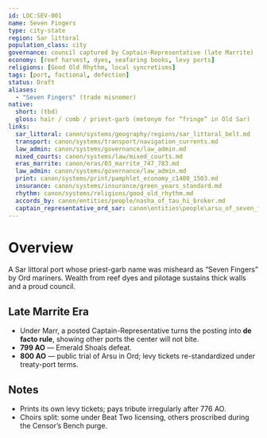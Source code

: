 ```yaml
---
id: LOC:SEV-001
name: Seven Fingers
type: city-state
region: Sar littoral
population_class: city
governance: council captured by Captain-Representative (late Marrite)
economy: [reef harvest, dyes, seafaring books, levy ports]
religions: [Good Old Rhythm, local syncretisms]
tags: [port, factional, defection]
status: Draft
aliases:
  - "Seven Fingers" (trade misnomer)
native:
  short: (tbd)
  gloss: hair / comb / priest-garb (metonym for “fringe” in Old Sar)
links:
  sar_littoral: canon/systems/geography/regions/sar_littoral_belt.md
  transport: canon/systems/transport/navigation_currents.md
  law_admin: canon/systems/governance/law_admin.md
  mixed_courts: canon/systems/law/mixed_courts.md
  eras_marrite: canon/eras/03_marrite_747_783.md
  law_admin: canon/systems/governance/law_admin.md
  print: canon/systems/print/pamphlet_economy_c1400_1503.md
  insurance: canon/systems/insurance/green_years_standard.md
  rhythm: canon/systems/religions/good_old_rhythm.md
  accords_by: canon/entities/people/nasha_of_tau_hi_broker.md
  captain_representative_ord_sar: canon\entities\people\arsu_of_seven_fingers.md
---
```


# Overview
A Sar littoral port whose priest-garb name was misheard as “Seven Fingers” by Ord mariners. Wealth from reef dyes and pilotage sustains thick walls and a proud council.

## Late Marrite Era
- Under Marr, a posted Captain-Representative turns the posting into **de facto rule**, showing other ports the center will not bite.
- **799 AO** — Emerald Shoals defeat.  
- **800 AO** — public trial of Arsu in Ord; levy tickets re-standardized under treaty-port terms.

## Notes
- Prints its own levy tickets; pays tribute irregularly after 776 AO.
- Choirs split: some under Beat Two licensing, others proscribed during the Censor’s Bench purge.
